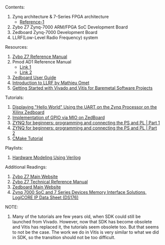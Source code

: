 Contents:
1) Zynq architecture & 7-Series FPGA architecture
   - [Reference-1](2_Zynq_Architecture_C7T.pdf)
2) Zybo Z7 Zynq-7000 ARM/FPGA SoC Development Board
3) Zedboard Zynq-7000 Development Board
4) LLRF(Low-Level Radio Frequency) system
   
Resources:
1) [Zybo Z7 Reference Manual](https://digilent.com/reference/programmable-logic/zybo-z7/reference-manual)
2) Pmod AD1 Reference Manual
   - [Link 1](https://digilent.com/reference/pmod/pmodad1/reference-manual?redirect=1)
   - [Link 2](https://digilent.com/reference/pmod/pmodad1/start?srsltid=AfmBOooCFlo5c4yQ4HSvN0AYv5uxojle6DdbRSbTugZk2-r12hAPnNiF)
3) [Zedboard User Guide](zedboard_ug.pdf)
4) [Introduction to LLRF by Mathieu Omet](11_Mathieu_Omet.pdf)
5) [Getting Started with Vivado and Vitis for Baremetal Software Projects](https://digilent.com/reference/programmable-logic/guides/getting-started-with-ipi?srsltid=AfmBOoraVMij_zEjTQoFenP_CaSFDiXaXll95bg6o4_EfSeNV1O2LjuC)

Tutorials:
1) [Displaying "Hello World" Using the UART on the Zynq Processor on the Xilinx Zedboard](https://youtu.be/oJ-Kl7PR0Oo?feature=shared)
2) [Implementation of GPIO via MIO on ZedBoard](https://youtu.be/qRKlKWHhkUc?feature=shared)
3) [ZYNQ for beginners: programming and connecting the PS and PL | Part 1](https://youtu.be/_odNhKOZjEo?feature=shared)
4) [ZYNQ for beginners: programming and connecting the PS and PL | Part 2](https://youtu.be/AOy5l36DroY?feature=shared)
5) [CMake Tutorial](https://youtu.be/7YcbaupsY8I?si=XPpTLSzxE38MAWzx)

Playlists:
1) [Hardware Modeling Using Verilog](https://youtube.com/playlist?list=PLRsFfXmDi9IYCNlvNjrsD8bLMmNE0UxBH&feature=shared)
   
Additional Readings:
1) [Zybo Z7 Main Website](https://digilent.com/reference/programmable-logic/zybo-z7/start?srsltid=AfmBOopN7uKfjqV6cPSYC5BULxTQLSalCz9P4wHHEFmc3UUQrYhqpCC9) 
2) [Zybo Z7 Technical Reference Manual](https://docs.amd.com/r/en-US/ug585-zynq-7000-SoC-TRM/Programmable-Logic-Features-and-Descriptions)
3) [Zedboard Main Website](https://digilent.com/reference/programmable-logic/zedboard/start?srsltid=AfmBOoqFMqRs8EuEuzuW3a6XevHhIlWW80FaLX04CqQMJyEENWKjHxco)
4) [Zynq 7000 SoC and 7 Series Devices Memory Interface Solutions, LogiCORE IP Data Sheet (DS176)](https://docs.amd.com/r/en-US/ds176_7Series_MIS)

NOTE:
1) Many of the tutorials are few years old, when SDK could still be launched from Vivado. However, now that SDK has become obsolete and Vitis has replaced it, the tutorials seem obsolete too. But that seems to not be the case. The work we do in Vitis is very similar to what we did in SDK, so the transition should not be too difficult.

